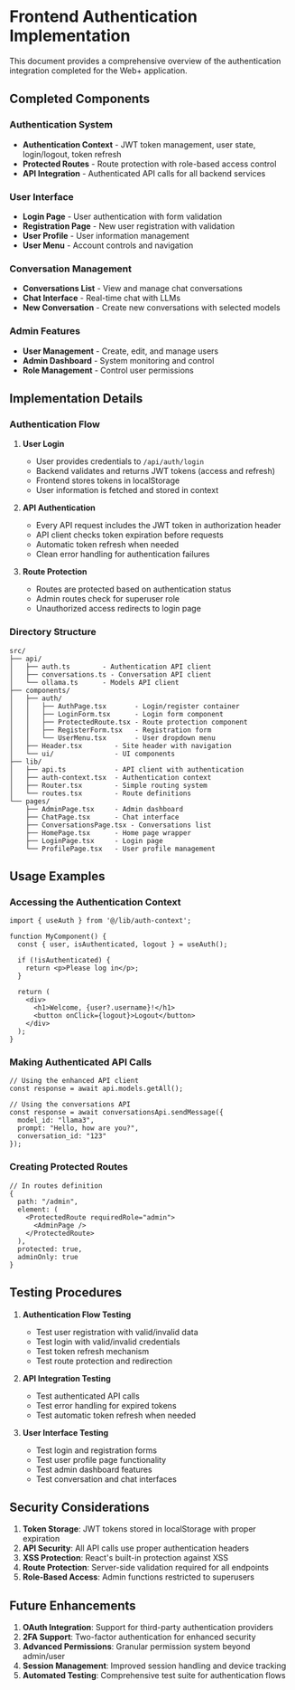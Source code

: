 # Frontend Authentication Implementation

This document provides a comprehensive overview of the authentication integration completed for the Web+ application.

## Completed Components

### Authentication System
- **Authentication Context** - JWT token management, user state, login/logout, token refresh
- **Protected Routes** - Route protection with role-based access control
- **API Integration** - Authenticated API calls for all backend services

### User Interface
- **Login Page** - User authentication with form validation
- **Registration Page** - New user registration with validation
- **User Profile** - User information management
- **User Menu** - Account controls and navigation

### Conversation Management
- **Conversations List** - View and manage chat conversations
- **Chat Interface** - Real-time chat with LLMs
- **New Conversation** - Create new conversations with selected models

### Admin Features
- **User Management** - Create, edit, and manage users
- **Admin Dashboard** - System monitoring and control
- **Role Management** - Control user permissions

## Implementation Details

### Authentication Flow

1. **User Login**
   - User provides credentials to `/api/auth/login`
   - Backend validates and returns JWT tokens (access and refresh)
   - Frontend stores tokens in localStorage
   - User information is fetched and stored in context

2. **API Authentication**
   - Every API request includes the JWT token in authorization header
   - API client checks token expiration before requests
   - Automatic token refresh when needed
   - Clean error handling for authentication failures

3. **Route Protection**
   - Routes are protected based on authentication status
   - Admin routes check for superuser role
   - Unauthorized access redirects to login page

### Directory Structure

```
src/
├── api/
│   ├── auth.ts        - Authentication API client
│   ├── conversations.ts - Conversation API client
│   └── ollama.ts      - Models API client
├── components/
│   ├── auth/
│   │   ├── AuthPage.tsx       - Login/register container
│   │   ├── LoginForm.tsx      - Login form component
│   │   ├── ProtectedRoute.tsx - Route protection component
│   │   ├── RegisterForm.tsx   - Registration form
│   │   └── UserMenu.tsx       - User dropdown menu
│   ├── Header.tsx        - Site header with navigation
│   └── ui/               - UI components
├── lib/
│   ├── api.ts            - API client with authentication
│   ├── auth-context.tsx  - Authentication context
│   ├── Router.tsx        - Simple routing system
│   └── routes.tsx        - Route definitions
└── pages/
    ├── AdminPage.tsx     - Admin dashboard
    ├── ChatPage.tsx      - Chat interface
    ├── ConversationsPage.tsx - Conversations list
    ├── HomePage.tsx      - Home page wrapper
    ├── LoginPage.tsx     - Login page
    └── ProfilePage.tsx   - User profile management
```

## Usage Examples

### Accessing the Authentication Context

```tsx
import { useAuth } from '@/lib/auth-context';

function MyComponent() {
  const { user, isAuthenticated, logout } = useAuth();
  
  if (!isAuthenticated) {
    return <p>Please log in</p>;
  }
  
  return (
    <div>
      <h1>Welcome, {user?.username}!</h1>
      <button onClick={logout}>Logout</button>
    </div>
  );
}
```

### Making Authenticated API Calls

```tsx
// Using the enhanced API client
const response = await api.models.getAll();

// Using the conversations API
const response = await conversationsApi.sendMessage({
  model_id: "llama3",
  prompt: "Hello, how are you?",
  conversation_id: "123"
});
```

### Creating Protected Routes

```tsx
// In routes definition
{
  path: "/admin",
  element: (
    <ProtectedRoute requiredRole="admin">
      <AdminPage />
    </ProtectedRoute>
  ),
  protected: true,
  adminOnly: true
}
```

## Testing Procedures

1. **Authentication Flow Testing**
   - Test user registration with valid/invalid data
   - Test login with valid/invalid credentials
   - Test token refresh mechanism
   - Test route protection and redirection

2. **API Integration Testing**
   - Test authenticated API calls
   - Test error handling for expired tokens
   - Test automatic token refresh when needed

3. **User Interface Testing**
   - Test login and registration forms
   - Test user profile page functionality
   - Test admin dashboard features
   - Test conversation and chat interfaces

## Security Considerations

1. **Token Storage**: JWT tokens stored in localStorage with proper expiration
2. **API Security**: All API calls use proper authentication headers
3. **XSS Protection**: React's built-in protection against XSS
4. **Route Protection**: Server-side validation required for all endpoints
5. **Role-Based Access**: Admin functions restricted to superusers

## Future Enhancements

1. **OAuth Integration**: Support for third-party authentication providers
2. **2FA Support**: Two-factor authentication for enhanced security
3. **Advanced Permissions**: Granular permission system beyond admin/user
4. **Session Management**: Improved session handling and device tracking
5. **Automated Testing**: Comprehensive test suite for authentication flows
